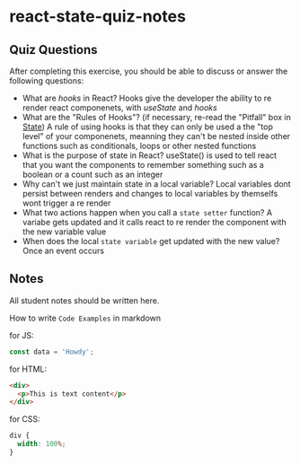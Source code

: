 # react-state-quiz-notes

## Quiz Questions

After completing this exercise, you should be able to discuss or answer the following questions:

- What are _hooks_ in React?
  Hooks give the developer the ability to re render react componenets, with _useState_ and _hooks_
- What are the "Rules of Hooks"? (if necessary, re-read the "Pitfall" box in [State](https://react.dev/learn/state-a-components-memory))
  A rule of using hooks is that they can only be used a the "top level" of your componenets,
  meanning they can't be nested inside other functions such as conditionals, loops or other nested
  functions
- What is the purpose of state in React?
  useState() is used to tell react that you want the components to remember something such as a boolean or a count such as an integer
- Why can't we just maintain state in a local variable?
  Local variables dont persist between renders and changes to local variables by themselfs wont trigger a re render
- What two actions happen when you call a `state setter` function?
  A variabe gets updated and it calls react to re render the component with the new variable value
- When does the local `state variable` get updated with the new value?
  Once an event occurs

## Notes

All student notes should be written here.

How to write `Code Examples` in markdown

for JS:

```javascript
const data = 'Howdy';
```

for HTML:

```html
<div>
  <p>This is text content</p>
</div>
```

for CSS:

```css
div {
  width: 100%;
}
```
